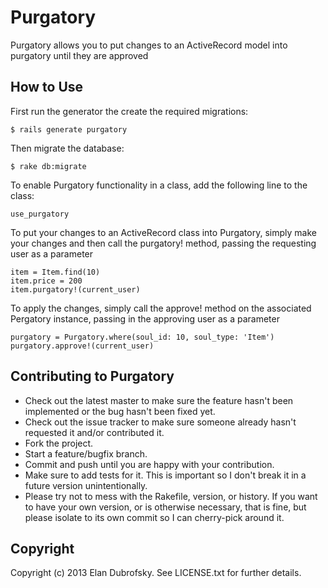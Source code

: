 # Purgatory

Purgatory allows you to put changes to an ActiveRecord model into purgatory until they are approved

## How to Use

First run the generator the create the required migrations:

    $ rails generate purgatory

Then migrate the database:

    $ rake db:migrate

To enable Purgatory functionality in a class, add the following line to the class:

    use_purgatory

To put your changes to an ActiveRecord class into Purgatory, simply make your changes and then call the purgatory! method, passing the requesting user as a parameter

    item = Item.find(10)
    item.price = 200
    item.purgatory!(current_user)

To apply the changes, simply call the approve! method on the associated Pergatory instance, passing in the approving user as a parameter

    purgatory = Purgatory.where(soul_id: 10, soul_type: 'Item')
    purgatory.approve!(current_user)

## Contributing to Purgatory
 
* Check out the latest master to make sure the feature hasn't been implemented or the bug hasn't been fixed yet.
* Check out the issue tracker to make sure someone already hasn't requested it and/or contributed it.
* Fork the project.
* Start a feature/bugfix branch.
* Commit and push until you are happy with your contribution.
* Make sure to add tests for it. This is important so I don't break it in a future version unintentionally.
* Please try not to mess with the Rakefile, version, or history. If you want to have your own version, or is otherwise necessary, that is fine, but please isolate to its own commit so I can cherry-pick around it.

## Copyright

Copyright (c) 2013 Elan Dubrofsky. See LICENSE.txt for
further details.

